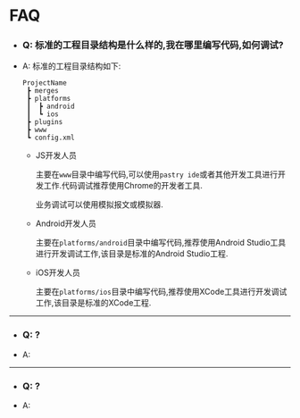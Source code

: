 # FAQ

  * ### Q: 标准的工程目录结构是什么样的,我在哪里编写代码,如何调试?
  * A: 标准的工程目录结构如下:

        ProjectName
         ┣ merges
         ┣ platforms
         ┃  ┣ android
         ┃  ┗ ios
         ┣ plugins
         ┣ www
         ┗ config.xml

    * JS开发人员

      主要在`www`目录中编写代码,可以使用`pastry ide`或者其他开发工具进行开发工作.代码调试推荐使用Chrome的开发者工具.

      业务调试可以使用模拟报文或模拟器.

    * Android开发人员

      主要在`platforms/android`目录中编写代码,推荐使用Android Studio工具进行开发调试工作,该目录是标准的Android Studio工程.

    * iOS开发人员

      主要在`platforms/ios`目录中编写代码,推荐使用XCode工具进行开发调试工作,该目录是标准的XCode工程.

- - - - - - - - -

  * ### Q: ?
  * A:

- - - - - - - - -

  * ### Q: ?
  * A:

[issues]: #